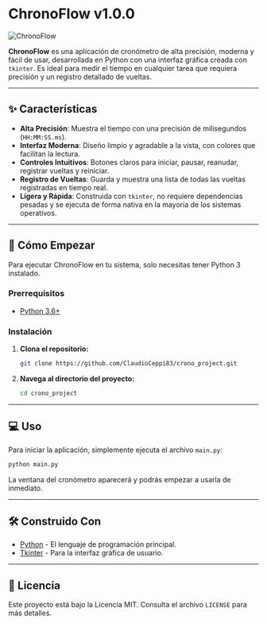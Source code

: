 # ChronoFlow v1.0.0

![ChronoFlow](https://raw.githubusercontent.com/ClaudioCeppi83/crono_project/master/assets/screenshot.png)

**ChronoFlow** es una aplicación de cronómetro de alta precisión, moderna y fácil de usar, desarrollada en Python con una interfaz gráfica creada con `tkinter`. Es ideal para medir el tiempo en cualquier tarea que requiera precisión y un registro detallado de vueltas.

---

## ✨ Características

- **Alta Precisión**: Muestra el tiempo con una precisión de milisegundos (`HH:MM:SS.ms`).
- **Interfaz Moderna**: Diseño limpio y agradable a la vista, con colores que facilitan la lectura.
- **Controles Intuitivos**: Botones claros para iniciar, pausar, reanudar, registrar vueltas y reiniciar.
- **Registro de Vueltas**: Guarda y muestra una lista de todas las vueltas registradas en tiempo real.
- **Ligera y Rápida**: Construida con `tkinter`, no requiere dependencias pesadas y se ejecuta de forma nativa en la mayoría de los sistemas operativos.

---

## 🚀 Cómo Empezar

Para ejecutar ChronoFlow en tu sistema, solo necesitas tener Python 3 instalado.

### Prerrequisitos

- [Python 3.6+](https://www.python.org/downloads/)

### Instalación

1. **Clona el repositorio:**
   ```sh
   git clone https://github.com/ClaudioCeppi83/crono_project.git
   ```

2. **Navega al directorio del proyecto:**
   ```sh
   cd crono_project
   ```

---

## 💻 Uso

Para iniciar la aplicación, simplemente ejecuta el archivo `main.py`:

```sh
python main.py
```

La ventana del cronómetro aparecerá y podrás empezar a usarla de inmediato.

---

## 🛠️ Construido Con

- [Python](https://www.python.org/) - El lenguaje de programación principal.
- [Tkinter](https://docs.python.org/3/library/tkinter.html) - Para la interfaz gráfica de usuario.

---

## 📄 Licencia

Este proyecto está bajo la Licencia MIT. Consulta el archivo `LICENSE` para más detalles.